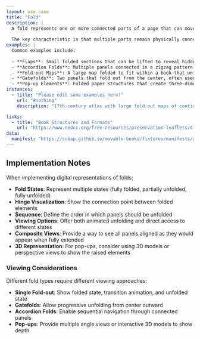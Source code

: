 ```yaml
---
layout: use_case
title: "Fold"
description: |
  A fold represents one or more connected parts of a page that can move independently around a hinge or crease. This includes various types of folded elements such as fold-out maps, gatefolds, accordion folds, and pop-up mechanisms where panels are connected but can be positioned at different angles or configurations.
  
  The key characteristic is that multiple parts remain physically connected along a fold line (hinge) but can be positioned independently, revealing different content or creating three-dimensional structures.
examples: |
  Common examples include:
  
  - **Flaps**: Small folded sections that can be lifted to reveal hidden content underneath
  - **Accordion Folds**: Multiple panels connected in a zigzag pattern, commonly used in Asian handscrolls or modern artist books
  - **Fold-out Maps**: A large map folded to fit within a book that unfolds to reveal the full extent of the geographical area
  - **Gatefolds**: Two panels that fold out from the center, often used for panoramic images or large diagrams
  - **Pop-up Elements**: Folded paper structures that create three-dimensional forms when the page is opened
instances:
  - title: "Please edit some examples here!"
    url: "#nothing"
    description: "17th-century atlas with large fold-out maps of continents"

links:
  - title: "Book Structures and Formats"
    url: "https://www.nedcc.org/free-resources/preservation-leaflets/4.-storage-and-handling/4.10-storage-methods-and-handling-practices"
data:
  manifest: "https://cubap.github.io/movable-books/fixtures/manifests/all.json"
---
```


## Implementation Notes

When implementing digital representations of folds:

- **Fold States**: Represent multiple states (fully folded, partially unfolded, fully unfolded)
- **Hinge Visualization**: Show the connection point between folded elements
- **Sequence**: Define the order in which panels should be unfolded
- **Viewing Options**: Offer both animated unfolding and direct access to different states
- **Composite Views**: Provide a way to see all panels aligned as they would appear when fully extended
- **3D Representation**: For pop-ups, consider using 3D models or perspective views to show the raised elements

### Viewing Considerations

Different fold types require different viewing approaches:

- **Single Fold-out**: Show folded state, transition animation, and unfolded state
- **Gatefolds**: Allow progressive unfolding from center outward
- **Accordion Folds**: Enable sequential navigation through connected panels
- **Pop-ups**: Provide multiple angle views or interactive 3D models to show depth
